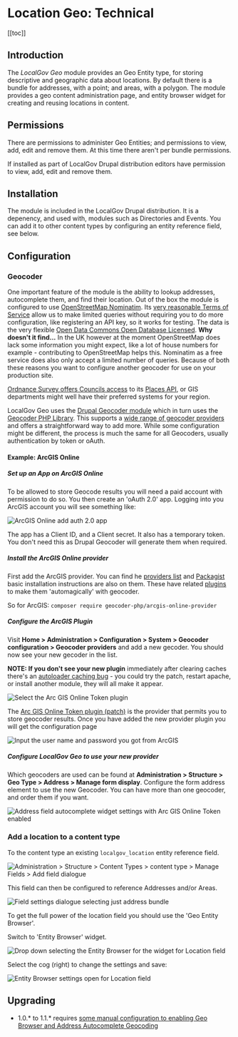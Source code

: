 # Location Geo: Technical
[[toc]]

## Introduction

The _LocalGov Geo_ module provides an Geo Entity type, for storing descriptive and geographic data about locations. By default there is a bundle for addresses, with a point; and areas, with a polygon. The module provides a geo content administration page, and entity browser widget for creating and reusing locations in content.

## Permissions

There are permissions to administer Geo Entities; and permissions to view, add, edit and remove them. At this time there aren't per bundle permissions.

If installed as part of LocalGov Drupal distribution editors have permission to view, add, edit and remove them.

## Installation

The module is included in the LocalGov Drupal distribution. It is a depenency, and used with, modules such as Directories and Events. You can add it to other content types by configuring an entity reference field, see below.

## Configuration

### Geocoder

One important feature of the module is the ability to lookup addresses, autocomplete them, and find their location. Out of the box the module is configured to use [OpenStreetMap Nominatim](https://nominatim.openstreetmap.org/ui/about.html). Its [very reasonable Terms of Service](https://operations.osmfoundation.org/policies/nominatim/) allow us to make limited queries without requiring you to do more configuration, like registering an API key, so it works for testing. The data is the very flexible [Open Data Commons Open Database Licensed](https://opendatacommons.org/licenses/odbl/). **Why doesn't it find...** In the UK however at the moment OpenStreetMap does lack some information you might expect, like a lot of house numbers for example - contributing to OpenStreetMap helps this. Nominatim as a free service does also only accept a limited number of queries. Because of both these reasons you want to configure another geocoder for use on your production site. 

[Ordnance Survey offers Councils access](https://www.ordnancesurvey.co.uk/business-government/partner-member/member) to its [Places API](https://osdatahub.os.uk/docs/places/overview), or GIS departments might well have their preferred systems for your region. 

LocalGov Geo uses the [Drupal Geocoder module](https://drupal.org/project/geocoder) which in turn uses the [Geocoder PHP Library](https://geocoder-php.org/). This supports a [wide range of geocoder providers](https://geocoder-php.org/docs/#providers) and offers a straightforward way to add more. While some configuration might be different, the process is much the same for all Geocoders, usually authentication by token or oAuth.

#### Example: ArcGIS Online

##### Set up an App on ArcGIS Online

To be allowed to store Geocode results you will need a paid account with permission to do so. You then create an 'oAuth 2.0' app. Logging into you ArcGIS account you will see something like:

![ArcGIS Online add auth 2.0 app](~@images/geo-technical--enabling-geocoder-02-provider-arcgis-oauth.png)

The app has a Client ID, and a Client secret. It also has a temporary token. You don't need this as Drupal Geocoder will generate them when required.

##### Install the ArcGIS Online provider

First add the ArcGIS provider. You can find he [providers list](https://geocoder-php.org/docs/#providers) and [Packagist](https://packagist.org/providers/geocoder-php/provider-implementation) basic installation instructions are also on them. These have related [plugins](https://git.drupalcode.org/project/geocoder/-/tree/8.x-3.x/src/Plugin/Geocoder/Provider) to make them 'automagically' with geocoder.

So for ArcGIS:
`
composer require geocoder-php/arcgis-online-provider
`

##### Configure the ArcGIS Plugin

Visit **Home > Administration > Configuration > System > Geocoder configuration > Geocoder providers** and add a new gecoder. You should now see your new gecoder in the list. 

**NOTE: If you don't see your new plugin** immediately after clearing caches there's an [autoloader caching bug](https://www.drupal.org/project/geocoder/issues/3153678) - you could try the patch, restart apache, or install another module, they will all make it appear.

![Select the Arc GIS Online Token plugin](~@images/geo-technical--enabling-geocoder-01-provider-select-add.png)

The [Arc GIS Online Token plugin (patch)](https://www.drupal.org/project/geocoder/issues/3179963) is the provider that permits you to store geocoder results. Once you have added the new provider plugin you will get the configuration page

![Input the user name and password you got from ArcGIS](~@images/geo-technical--enabling-geocoder-03-configure-arcgistoken.png)

##### Configure LocalGov Geo to use your new provider

Which geocoders are used can be found at **Administration > Structure > Geo Type > Address > Manage form display**. Configure the form address element to use the new Geocoder. You can have more than one geocoder, and order them if you want.

![Address field autocomplete widget settings with Arc GIS Online Token enabled](~@images/geo-technical--enabling-geocoder-04-configure-form.png)

### Add a location to a content type

To the content type an existing `localgov_location` entity reference field.

![Administration > Structure > Content Types > content type > Manage Fields > Add field dialogue](~@images/geo-technical--configure-field-01-add-field.png)

This field can then be configured to reference Addresses and/or Areas.

![Field settings dialogue selecting just address bundle](~@images/geo-technical--configure-field-02-field-settings.png)

To get the full power of the location field you should use the 'Geo Entity Browser'.

Switch to 'Entity Browser' widget.

![Drop down selecting the Entity Browser for the widget for Location field](~@images/geo-technical--configure-field-03-choose-entity-browser.png)

Select the cog (right) to change the settings and save:

![Entity Browser settings open for Location field](~@images/geo-technical--configure-field-04-entity-browser-settings.png)

## Upgrading

- 1.0.* to 1.1.* requires [some manual configuration to enabling Geo Browser and Address Autocomplete Geocoding](https://github.com/localgovdrupal/localgov_geo/wiki/Enabling-Geo-Browser-and-Address-Autocomplete-Geocoding-(upgrading-to-version-1.1.0))
